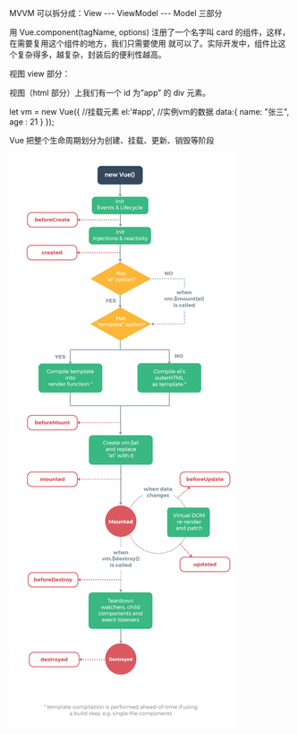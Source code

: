 MVVM 可以拆分成：View --- ViewModel --- Model 三部分


用 Vue.component(tagName, options) 注册了一个名字叫 card 的组件，这样，在需要复用这个组件的地方，我们只需要使用 <card></card> 就可以了。实际开发中，组件比这个复杂得多，越复杂，封装后的便利性越高。



视图 view 部分：


  <div id="app"></div>



视图（html 部分）上我们有一个 id 为”app” 的 div 元素。




  let vm = new Vue({
    //挂载元素
  el:'#app',
    //实例vm的数据
  data:{
        name: "张三",
        age :  21
    }
  });




  Vue 把整个生命周期划分为创建、挂载、更新、销毁等阶段

![alt text](https://github.com/IrvingZha0/vue-prictice/blob/master/lifecycle.png)
